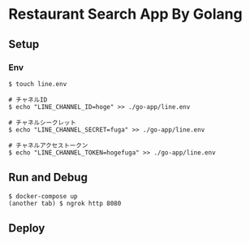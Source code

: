 # Restaurant Search App By Golang

## Setup
### Env
```
$ touch line.env

# チャネルID
$ echo "LINE_CHANNEL_ID=hoge" >> ./go-app/line.env

# チャネルシークレット
$ echo "LINE_CHANNEL_SECRET=fuga" >> ./go-app/line.env

# チャネルアクセストークン
$ echo "LINE_CHANNEL_TOKEN=hogefuga" >> ./go-app/line.env
```

## Run and Debug
```
$ docker-compose up
(another tab) $ ngrok http 8080
```

## Deploy
